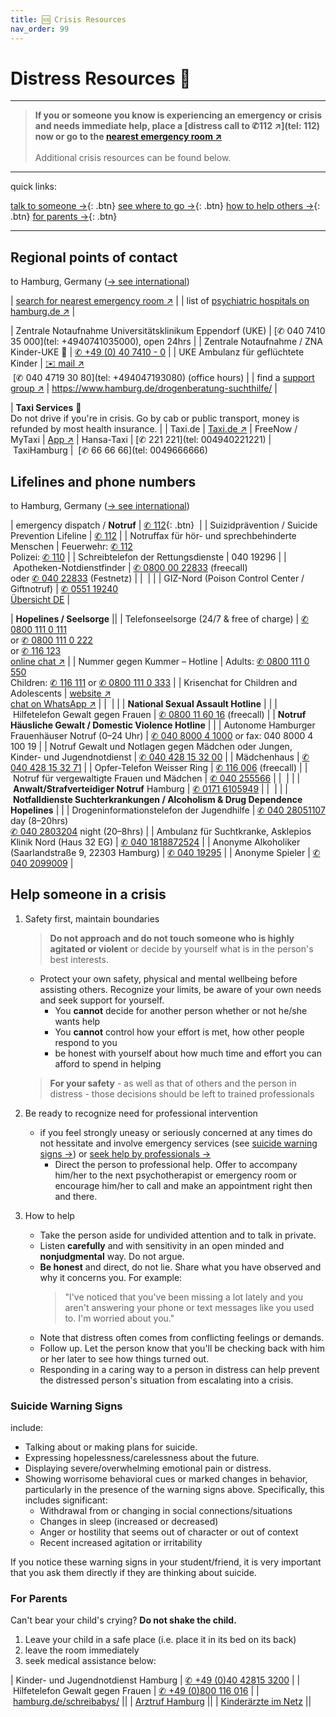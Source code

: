 ```yaml
---
title: 🆘 Crisis Resources
nav_order: 99
---
```


# Distress Resources 🚨
---

> **If you or someone you know is experiencing an emergency or crisis and needs immediate help, place a [distress call to ✆112 ↗](tel: 112) now or go to the [nearest emergency room ↗](//maps.apple.com/?q=Notaufnahme)** <br><br>
> Additional crisis resources can be found below.

---
quick links:

[talk to someone →](#lifelines-and-phone-numbers){: .btn} 
[see where to go →](#regional-points-of-contact){: .btn} 
[how to help others →](#help-someone-in-a-crisis){: .btn} 
[for parents →](#children-){: .btn}

---
## Regional points of contact
to Hamburg, Germany ([→ see international](/sos/international))


| [search for nearest emergency room ↗](//maps.apple.com/?q=Notaufnahme) |
| list of [psychiatric hospitals on hamburg.de ↗](//www.hamburg.de/krankenhausverzeichnis/2833438/psychiatrie/) |

| Zentrale Notaufnahme Universitätsklinikum Eppendorf (UKE) | [✆ 040 7410 35 000](tel: +4940741035000), open 24hrs |
| Zentrale Notaufnahme / ZNA Kinder-UKE 🧸 | [✆ +49 (0) 40 7410 - 0](tel:+494074100) |
| UKE Ambulanz für geflüchtete Kinder | [✉️ mail ↗](mailto:fluechtlingsambulanz@uke.de) <br> [✆ 040 4719 30 80](tel: +494047193080) (office hours) |
| find a [support group ↗](https://www.kiss-hh.de) | https://www.hamburg.de/drogenberatung-suchthilfe/ |

| **Taxi Services** 🚕 <br>Do not drive if you're in crisis. Go by cab or public transport, money is refunded by most health insurance. |
| Taxi.de | [Taxi.de ↗](//www.taxi.de/bestellen/hamburg/)
| FreeNow / MyTaxi | [App ↗](//free-now.com/de/)
| Hansa-Taxi | [✆ 221 221](tel: 004940221221)
| TaxiHamburg |  [✆ 66 66 66](tel: 0049666666) 

## Lifelines and phone numbers
to Hamburg, Germany ([→ see international](/sos/international))

| emergency dispatch / **Notruf**  | [✆ 112](tel:112){: .btn}  |
| Suizidprävention / Suicide Prevention Lifeline | [✆ 112](tel:112) |
| Notruffax für hör- und sprechbehinderte Menschen | Feuerwehr: [✆ 112](tel:112) <br>Polizei: [✆ 110](tel:110) |
| Schreibtelefon der Rettungsdienste | 040 19296 |
| Apotheken-Notdienstfinder | [✆ 0800 00 22833](tel:498000022833) (freecall) <br>oder [✆ 040 22833](tel:494022833) (Festnetz) |
|  |  |
| GIZ-Nord (Poison Control Center / Giftnotruf) | [✆ 0551 19240](tel:055119240)<br> [Übersicht DE](https://www.bvl.bund.de/DE/Arbeitsbereiche/01_Lebensmittel/03_Verbraucher/09_InfektionenIntoxikationen/02_Giftnotrufzentralen/lm_LMVergiftung_giftnotrufzentralen_node.html) |

| **Hopelines / Seelsorge** ||
| Telefonseelsorge (24/7 & free of charge) | [✆ 0800 111 0 111](tel:08001110111) <br>or [✆ 0800 111 0 222](tel:08001110222) <br>or [✆ 116 123](tel:116123) <br>[online chat ↗](//online.telefonseelsorge.de/) |
| Nummer gegen Kummer – Hotline | Adults: [✆ 0800 111 0 550](tel:08001110550) <br>Children: [✆ 116 111](tel:116111) or [✆ 0800 111 0 333](tel:08001110333) |
| Krisenchat for Children and Adolescents | [website ↗](https://krisenchat.de) <br>[chat on WhatsApp ↗](https://wa.me/4915735998143) |
|  |  |
| **National Sexual Assault Hotline** | |
| Hilfetelefon Gewalt gegen Frauen | [✆ 0800 11 60 16](tel:0800116016) (freecall) |
| **Notruf Häusliche Gewalt / Domestic Violence Hotline** | |
| Autonome Hamburger Frauenhäuser Notruf  (0–24 Uhr) | [✆ 040 8000 4 1000](tel:4940800041000) or fax: 040 8000 4 100 19 |
| Notruf Gewalt und Notlagen gegen Mädchen oder Jungen, Kinder- und Jugendnotdienst | [✆ 040 428 15 32 00](tel:4940428153200) |
| Mädchenhaus | [✆ 040 428 15 32 71](tel:4940428153271) |
| Opfer-Telefon Weisser Ring | [✆ 116 006](tel:116006) (freecall) |
| Notruf für vergewaltigte Frauen und Mädchen | [✆ 040 255566](tel:040255566) |
|  |  |
| **Anwalt/Strafverteidiger Notruf** Hamburg | [✆ 0171 6105949](tel:491716105949) |
|  |  |
| **Notfalldienste Suchterkrankungen / Alcoholism & Drug Dependence Hopelines** | |
| Drogeninformationstelefon der Jugendhilfe | [✆ 040 28051107](tel:04028051107) day (8–20hrs) <br> [✆ 040 2803204](tel:49402803204) night (20–8hrs) |
| Ambulanz für Suchtkranke, Asklepios Klinik Nord (Haus 32 EG) | [✆ 040 1818872524](tel:0401818872524) |
| Anonyme Alkoholiker (Saarlandstraße 9, 22303 Hamburg) | [✆ 040 19295](tel:494019295) |
| Anonyme Spieler | [✆ 040 2099009](tel:49402099009) |


## Help someone in a crisis
1. Safety first, maintain boundaries
	> **Do not approach and do not touch someone who is highly agitated or violent** or decide by yourself what is in the person's best interests.
	- Protect your own safety, physical and mental wellbeing before assisting others. Recognize your limits, be aware of your own needs and seek support for yourself.
		-  You **cannot** decide for another person whether or not he/she wants help
		- You **cannot** control how your effort is met, how other people respond to you
		- be honest with yourself about how much time and effort you can afford to spend in helping
	
	> **For your safety** - as well as that of others and the person in distress - those decisions should be left to trained professionals

2. Be ready to recognize need for professional intervention
	- if you feel strongly uneasy or seriously concerned at any times do not hessitate and involve emergency services (see [suicide warning signs →](#suicide-warning-signs)) or [seek help by professionals →](#lifelines-and-phone-numbers)
		- Direct the person to professional help. Offer to accompany him/her to the next psychotherapist or emergency room or encourage him/her to call and make an appointment right then and there.

3. How to help
	- Take the person aside for undivided attention and to talk in private.
	- Listen **carefully** and with sensitivity in an open minded and **nonjudgmental** way. Do not argue.
	- **Be honest** and direct, do not lie. Share what you have observed and why it concerns you. For example:
		> "I've noticed that you've been missing a lot lately and you aren't answering your phone or text messages like you used to. I'm worried about you."
	- Note that distress often comes from conflicting feelings or demands.
	- Follow up. Let the person know that you'll be checking back with him or her later to see how things turned out.
	- Responding in a caring way to a person in distress can help prevent the distressed person's situation from escalating into a crisis.

### Suicide Warning Signs
include:
- Talking about or making plans for suicide.
- Expressing hopelessness/carelessness about the future.
- Displaying severe/overwhelming emotional pain or distress.
- Showing worrisome behavioral cues or marked changes in behavior, particularly in the presence of the warning signs above. Specifically, this includes significant:
	- Withdrawal from or changing in social connections/situations
	- Changes in sleep (increased or decreased)
	- Anger or hostility that seems out of character or out of context
	- Recent increased agitation or irritability

If you notice these warning signs in your student/friend, it is very important that you ask them directly if they are thinking about suicide.

### For Parents
Can't bear your child's crying? **Do not shake the child.**

1. Leave your child in a safe place (i.e. place it in its bed on its back)
2. leave the room immediately
3. seek medical assistance below:

| Kinder- und Jugendnotdienst Hamburg | [✆ +49 (0)40 42815 3200](tel:+4940428153200) |
| Hilfetelefon Gewalt gegen Frauen | [✆ +49 (0)800 116 016](tel:+49800116016) |
| [hamburg.de/schreibabys/](//www.hamburg.de/schreibabys/) ||
| [Arztruf Hamburg](https://arztruf-hamburg.de/arztrufhamburg) ||
| [Kinderärzte im Netz](https://www.kinderaerzte-im-netz.de/nc/adressen/notdienste/?tx_mksnotdienst_pi1[sword]=Hamburg) ||